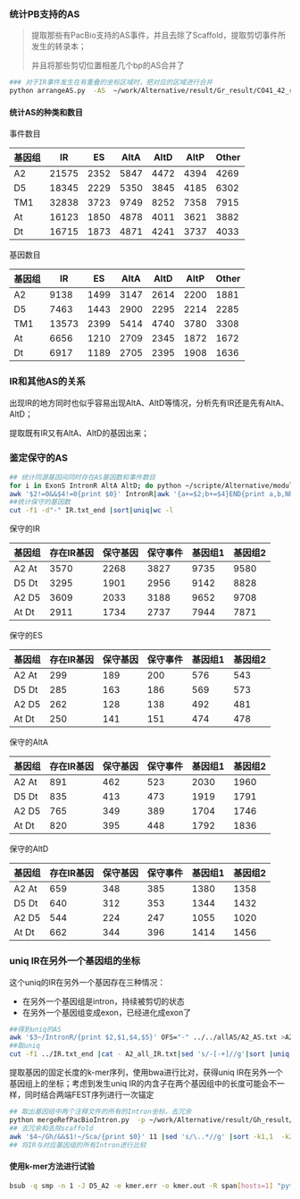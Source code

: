 ###  统计PB支持的AS

> 提取那些有PacBio支持的AS事件，并且去除了Scaffold，提取剪切事件所发生的转录本；
>
> 并且将那些剪切位置相差几个bp的AS合并了

```bash
### 对于IR事件发生在有重叠的坐标区域时，把对应的区域进行合并
python arrangeAS.py  -AS  ~/work/Alternative/result/Gr_result/CO41_42_result/11_AS/end_splice.txt -r ~/work/Alternative/data/Gr_genome/Graimondii_221_v2.1.gene.gtf -p ~/work/Alternative/result/Gr_result/CO41_42_result/07_annotation/merge.gtf -o D5_AS.txt
```

#### 统计AS的种类和数目

事件数目

| 基因组 | IR    | ES   | AltA | AltD | AltP | Other |
| ------ | ----- | ---- | ---- | ---- | ---- | ----- |
| A2     | 21575 | 2352 | 5847 | 4472 | 4394 | 4269  |
| D5     | 18345 | 2229 | 5350 | 3845 | 4185 | 6302  |
| TM1    | 32838 | 3723 | 9749 | 8252 | 7358 | 7915  |
| At     | 16123 | 1850 | 4878 | 4011 | 3621 | 3882  |
| Dt     | 16715 | 1873 | 4871 | 4241 | 3737 | 4033  |

基因数目

| 基因组 | IR    | ES   | AltA | AltD | AltP | Other |
| ------ | ----- | ---- | ---- | ---- | ---- | ----- |
| A2     | 9138  | 1499 | 3147 | 2614 | 2200 | 1881  |
| D5     | 7463  | 1443 | 2900 | 2295 | 2214 | 2285  |
| TM1    | 13573 | 2399 | 5414 | 4740 | 3780 | 3308  |
| At     | 6656  | 1210 | 2709 | 2345 | 1872 | 1672  |
| Dt     | 6917  | 1189 | 2705 | 2395 | 1908 | 1636  |

### IR和其他AS的关系

出现IR的地方同时也似乎容易出现AltA、AltD等情况，分析先有IR还是先有AltA、AltD；

提取既有IR又有AltA、AltD的基因出来；





### 鉴定保守的AS

```bash
## 统计同源基因间同时存在AS基因数和事件数目
for i in ExonS IntronR AltA AltD; do python ~/scripte/Alternative/module/homologASeventCount.py -homolog ~/work/Alternative/result/homologo/homologGene/A2_vs_At_collinearity.txt  -AS1 ../../conserveAS/allAS/A2_AS.txt -AS2 ../../conserveAS/allAS/TM1_AS.txt -T ${i} -o ${i}; tmp=`mktemp`done; sort ${i}|uniq >${tmp}; mv ${tmp} ${i}; done
awk '$2!=0&&$4!=0{print $0}' IntronR|awk '{a+=$2;b+=$4}END{print a,b,NR}'
##统计保守的基因数
cut -f1 -d"-" IR.txt_end |sort|uniq|wc -l
```



保守的IR

| 基因组 | 存在IR基因 | 保守基因 | 保守事件 | 基因组1 | 基因组2 |
| ------ | ---------- | -------- | -------- | ------- | ------- |
| A2 At  | 3570       | 2268     | 3827     | 9735    | 9580    |
| D5 Dt  | 3295       | 1901     | 2956     | 9142    | 8828    |
| A2 D5  | 3609       | 2033     | 3188     | 9652    | 9708    |
| At Dt  | 2911       | 1734     | 2737     | 7944    | 7871    |

保守的ES

| 基因组 | 存在IR基因 | 保守基因 | 保守事件 | 基因组1 | 基因组2 |
| ------ | ---------- | -------- | -------- | ------- | ------- |
| A2 At  | 299        | 189      | 200      | 576     | 543     |
| D5 Dt  | 285        | 163      | 186      | 569     | 573     |
| A2 D5  | 262        | 128      | 138      | 492     | 481     |
| At Dt  | 250        | 141      | 151      | 474     | 478     |
保守的AltA

| 基因组 | 存在IR基因 | 保守基因 | 保守事件 | 基因组1 | 基因组2 |
| ------ | ---------- | -------- | -------- | ------- | ------- |
| A2 At  | 891        | 462      | 523      | 2030    | 1960    |
| D5 Dt  | 835        | 413      | 473      | 1919    | 1791    |
| A2 D5  | 765        | 349      | 389      | 1704    | 1746    |
| At Dt  | 820        | 395      | 448      | 1792    | 1836    |
保守的AltD

| 基因组 | 存在IR基因 | 保守基因 | 保守事件 | 基因组1 | 基因组2 |
| ------ | ---------- | -------- | -------- | ------- | ------- |
| A2 At  | 659        | 348      | 385      | 1380    | 1358    |
| D5 Dt  | 640        | 312      | 353      | 1344    | 1432    |
| A2 D5  | 544        | 224      | 247      | 1055    | 1020    |
| At Dt  | 662        | 344      | 396      | 1414    | 1456    |



### uniq IR在另外一个基因组的坐标

这个uniq的IR在另外一个基因存在三种情况：

+  在另外一个基因组是intron，持续被剪切的状态
+ 在另外一个基因组变成exon，已经进化成exon了

```bash
##得到uniq的AS
awk '$3~/IntronR/{print $2,$1,$4,$5}' OFS="-" ../../allAS/A2_AS.txt >A2_all_IR.txt
##取uniq
cut -f1 ../IR.txt_end |cat - A2_all_IR.txt|sed 's/-[-+]//g'|sort |uniq -u
```

提取基因的固定长度的k-mer序列，使用bwa进行比对，获得uniq IR在另外一个基因组上的坐标；考虑到发生uniq IR的内含子在两个基因组中的长度可能会不一样，同时结合两端FEST序列进行一次锚定

```bash
## 取出基因组中两个注释文件的所有的Intron坐标，去冗余
python mergeRefPacBioIntron.py  -p ~/work/Alternative/result/Gh_result/CO31_32_result/07_annotation/merge.gtf  -r ~/work/Alternative/data/Ghirsutum_genome_HAU_v1.0/Ghirsutum_gene_model.gtf  -o 11
## 去冗余和去除scaffold
awk '$4~/Gh/&&$1!~/Sca/{print $0}' 11 |sed 's/\..*//g' |sort -k1,1  -k2,3n|uniq >TM1_AllIntron.txt
## 将IR与对应基因组的所有Intron进行比较
```

#### 使用k-mer方法进行试验

```bash
bsub -q smp -n 1 -J D5_A2 -e kmer.err -o kmer.out -R span[hosts=1] "python ../../k-merBWA.py -AS  D5_uniq_IR.txt -gff ~/work/Alternative/data/Ga_genome/G.arboreum.Chr.v1.0.gff  -fa1 ~/work/Alternative/data/Gr_genome/Graimondii_221_v2.0.fa -fa2 ~/work/Alternative/data/Ga_genome/G.arboreum.Chr.v1.0.fasta  -ho ~/work/Alternative/result/homologo/homologGene/A2_vs_D5_collinearity.txt"
```






